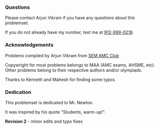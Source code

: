 ### Questions

Please contact Arjun Vikram if you have any questions about this problemset.

If you do not already have my number, text me at [912-999-0219](tel:9129990219).

### Acknowledgements

Problems compiled by Arjun Vikram from [SEM AMC Club](https://sem-amc-club.tk/)

Copywright for most problems belongs to MAA (AMC exams, AHSME, etc). Other problems belong to their respective authors and/or olympiads.

Thanks to Kenneth and Mahesh for finding some typos

### Dedication

This problemset is dedicated to Mr. Newton.

It was inspired by his quote "Students, warm-up!".







**Revision 2** - minor edits and typo fixes